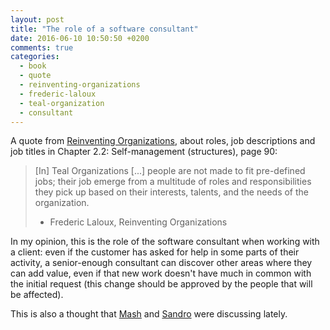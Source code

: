 ```yaml
---
layout: post
title: "The role of a software consultant"
date: 2016-06-10 10:50:50 +0200
comments: true
categories: 
  - book
  - quote
  - reinventing-organizations
  - frederic-laloux
  - teal-organization
  - consultant
---
```


A quote from [Reinventing Organizations][reinventing-organizations],
about roles, job descriptions and job titles in Chapter 2.2: 
Self-management (structures), page 90:

>  [In] Teal Organizations [...] people are not made to fit pre-defined jobs;
>  their job emerge from a multitude of roles and responsibilities they pick
>  up based on their interests, talents, and the needs of the organization.
> - Frederic Laloux, Reinventing Organizations

In my opinion, this is the role of the software consultant when working with a client:
even if the customer has asked for help in some parts of their activity, a senior-enough
consultant can discover other areas where they can add value, even if that new
work doesn't have much in common with the initial request (this change should
be approved by the people that will be affected).

This is also a thought that [Mash][mash] and [Sandro][sandro] were discussing lately.

[reinventing-organizations]: http://www.reinventingorganizations.com
[mash]: https://twitter.com/@mashooq
[sandro]: https://twitter.com/@sandromancuso